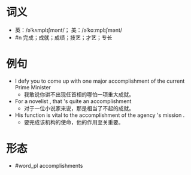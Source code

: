 # 词义
- 英：/əˈkʌmplɪʃmənt/； 美：/əˈkɑːmplɪʃmənt/
- #n 完成；成就；成绩；技艺；才艺；专长
# 例句
- I defy you to come up with one major accomplishment of the current Prime Minister
	- 我敢说你讲不出现任首相的哪怕一项重大成就。
- For a novelist , that 's quite an accomplishment
	- 对于一位小说家来说，那是相当了不起的成就。
- His function is vital to the accomplishment of the agency 's mission .
	- 要完成该机构的使命，他的作用至关重要。
# 形态
- #word_pl accomplishments
